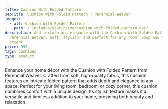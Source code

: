 ```yaml
---
title: Cushion With Folded Pattern
seoTitle: Cushion With Folded Pattern | Perennial Weaver
images:
  - alt: Cushion With Folded Pattern
    path: /_includes/static/img/cushion-with-folded-pattern.avif
description: Add texture and elegance with the Cushion with Folded Pattern from
  Perennial Weaver. Soft, stylish, and perfect for any room. Shop now for a chic
  accent!
price: 999
tags: Cushions
type: product
---
```

Enhance your home décor with the Cushion with Folded Pattern from Perennial Weaver. Crafted from soft, high-quality fabric, this cushion features an intricate folded pattern that adds depth and elegance to any space. Perfect for your living room, bedroom, or cozy corner, this cushion combines comfort with a unique design. Its stylish texture makes it a versatile and timeless addition to your home, providing both beauty and relaxation.

